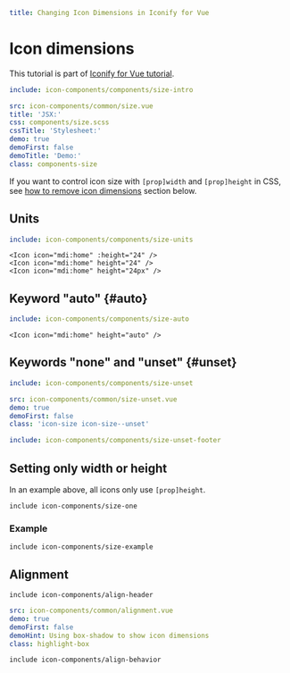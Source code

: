 ```yaml
title: Changing Icon Dimensions in Iconify for Vue
```

# Icon dimensions

This tutorial is part of [Iconify for Vue tutorial](./index.md).

```yaml
include: icon-components/components/size-intro
```

```yaml
src: icon-components/common/size.vue
title: 'JSX:'
css: components/size.scss
cssTitle: 'Stylesheet:'
demo: true
demoFirst: false
demoTitle: 'Demo:'
class: components-size
```

If you want to control icon size with `[prop]width` and `[prop]height` in CSS, see [how to remove icon dimensions](#unset) section below.

## Units

```yaml
include: icon-components/components/size-units
```

```vue
<Icon icon="mdi:home" :height="24" />
<Icon icon="mdi:home" height="24" />
<Icon icon="mdi:home" height="24px" />
```

## Keyword "auto" {#auto}

```yaml
include: icon-components/components/size-auto
```

```vue
<Icon icon="mdi:home" height="auto" />
```

## Keywords "none" and "unset" {#unset}

```yaml
include: icon-components/components/size-unset
```

```yaml
src: icon-components/common/size-unset.vue
demo: true
demoFirst: false
class: 'icon-size icon-size--unset'
```

```yaml
include: icon-components/components/size-unset-footer
```

## Setting only width or height

In an example above, all icons only use `[prop]height`.

`include icon-components/size-one`

### Example

`include icon-components/size-example`

## Alignment

`include icon-components/align-header`

```yaml
src: icon-components/common/alignment.vue
demo: true
demoFirst: false
demoHint: Using box-shadow to show icon dimensions
class: highlight-box
```

`include icon-components/align-behavior`
